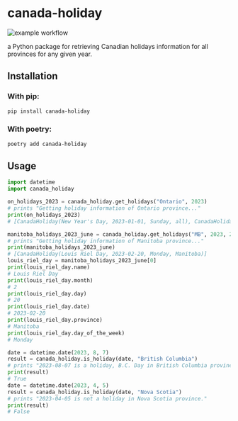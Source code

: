 # canada-holiday

![example workflow](https://github.com/kmsunmin/canada-holiday/actions/workflows/run-tests.yml/badge.svg)

a Python package for retrieving Canadian holidays information for all provinces for any given year.

## Installation

### With pip:
```bash
pip install canada-holiday
```

### With poetry:
```bash
poetry add canada-holiday
```

## Usage

```python
import datetime
import canada_holiday

on_holidays_2023 = canada_holiday.get_holidays("Ontario", 2023)
# prints "Getting holiday information of Ontario province..."
print(on_holidays_2023)
# [CanadaHoliday(New Year's Day, 2023-01-01, Sunday, all), CanadaHoliday(Family Day, 2023-02-20, Monday, Ontario), ...]

manitoba_holidays_2023_june = canada_holiday.get_holidays("MB", 2023, 2)
# prints "Getting holiday information of Manitoba province..."
print(manitoba_holidays_2023_june)
# [CanadaHoliday(Louis Riel Day, 2023-02-20, Monday, Manitoba)]
louis_riel_day = manitoba_holidays_2023_june[0]
print(louis_riel_day.name)
# Louis Riel Day
print(louis_riel_day.month)
# 2
print(louis_riel_day.day)
# 20
print(louis_riel_day.date)
# 2023-02-20
print(louis_riel_day.province)
# Manitoba
print(louis_riel_day.day_of_the_week)
# Monday

date = datetime.date(2023, 8, 7)
result = canada_holiday.is_holiday(date, "British Columbia")
# prints "2023-08-07 is a holiday, B.C. Day in British Columbia province(s) in Canada"
print(result)
# True
date = datetime.date(2023, 4, 5)
result = canada_holiday.is_holiday(date, "Nova Scotia")
# prints "2023-04-05 is not a holiday in Nova Scotia province."
print(result)
# False
```
